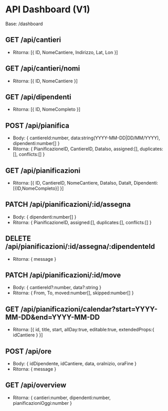 # API Dashboard (V1)

Base: /dashboard

## GET /api/cantieri
- Ritorna: [{ ID, NomeCantiere, Indirizzo, Lat, Lon }]

## GET /api/cantieri/nomi
- Ritorna: [{ ID, NomeCantiere }]

## GET /api/dipendenti
- Ritorna: [{ ID, NomeCompleto }]

## POST /api/pianifica
- Body: { cantiereId:number, data:string(YYYY-MM-DD|DD/MM/YYYY), dipendenti:number[] }
- Ritorna: { PianificazioneID, CantiereID, DataIso, assigned:[], duplicates:[], conflicts:[] }

## GET /api/pianificazioni
- Ritorna: [{ ID, CantiereID, NomeCantiere, DataIso, DataIt, Dipendenti:[{ID,NomeCompleto}] }]

## PATCH /api/pianificazioni/:id/assegna
- Body: { dipendenti:number[] }
- Ritorna: { PianificazioneID, assigned:[], duplicates:[], conflicts:[] }

## DELETE /api/pianificazioni/:id/assegna/:dipendenteId
- Ritorna: { message }

## PATCH /api/pianificazioni/:id/move
- Body: { cantiereId?:number, data?:string }
- Ritorna: { From, To, moved:number[], skipped:number[] }

## GET /api/pianificazioni/calendar?start=YYYY-MM-DD&end=YYYY-MM-DD
- Ritorna: [{ id, title, start, allDay:true, editable:true, extendedProps:{ idCantiere } }]

## POST /api/ore
- Body: { idDipendente, idCantiere, data, oraInizio, oraFine }
- Ritorna: { message }

## GET /api/overview
- Ritorna: { cantieri:number, dipendenti:number, pianificazioniOggi:number }